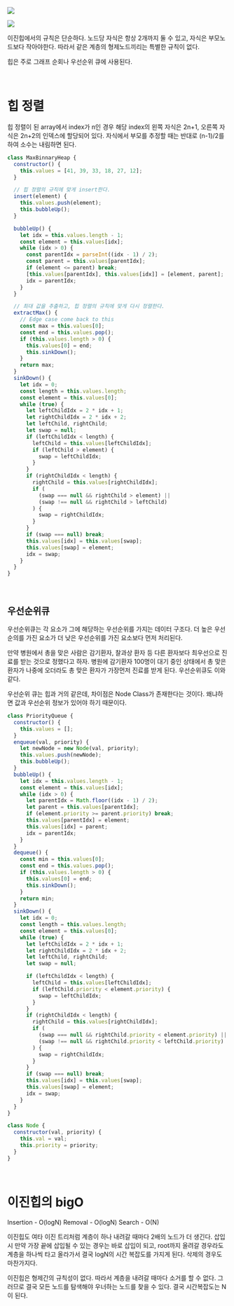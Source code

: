 ![](https://velog.velcdn.com/images/zer0jun/post/dd2f435c-2e36-45ed-bb4b-fc32b76c2dd3/image.png)

![](https://velog.velcdn.com/images/zer0jun/post/005c1dc6-bf67-46e1-89e2-e7761b724f5e/image.png)

이진힙에서의 규칙은 단순하다. 노드당 자식은 항상 2개까지 둘 수 있고, 자식은 부모노드보다 작아야한다. 따라서 같은 계층의 형제노드끼리는 특별한 규칙이 없다.

힙은 주로 그래프 순회나 우선순위 큐에 사용된다.

<br>

# 힙 정렬

힙 정렬이 된 array에서 index가 n인 경우 해당 index의 왼쪽 자식은 2n+1, 오른쪽 자식은 2n+2의 인덱스에 할당되어 있다. 자식에서 부모를 추정할 때는 반대로 (n-1)/2를 하여 소수는 내림하면 된다.

```js
class MaxBinnaryHeap {
  constructor() {
    this.values = [41, 39, 33, 18, 27, 12];
  }

  // 힙 정렬의 규칙에 맞게 insert한다.
  insert(element) {
    this.values.push(element);
    this.bubbleUp();
  }

  bubbleUp() {
    let idx = this.values.length - 1;
    const element = this.values[idx];
    while (idx > 0) {
      const parentIdx = parseInt((idx - 1) / 2);
      const parent = this.values[parentIdx];
      if (element <= parent) break;
      [this.values[parentIdx], this.values[idx]] = [element, parent];
      idx = parentIdx;
    }
  }

  // 최대 값을 추출하고, 힙 정렬의 규칙에 맞게 다시 정렬한다.
  extractMax() {
    // Edge case come back to this
    const max = this.values[0];
    const end = this.values.pop();
    if (this.values.length > 0) {
      this.values[0] = end;
      this.sinkDown();
    }
    return max;
  }
  sinkDown() {
    let idx = 0;
    const length = this.values.length;
    const element = this.values[0];
    while (true) {
      let leftChildIdx = 2 * idx + 1;
      let rightChildIdx = 2 * idx + 2;
      let leftChild, rightChild;
      let swap = null;
      if (leftChildIdx < length) {
        leftChild = this.values[leftChildIdx];
        if (leftChild > element) {
          swap = leftChildIdx;
        }
      }
      if (rightChildIdx < length) {
        rightChild = this.values[rightChildIdx];
        if (
          (swap === null && rightChild > element) ||
          (swap !== null && rightChild > leftChild)
        ) {
          swap = rightChildIdx;
        }
      }
      if (swap === null) break;
      this.values[idx] = this.values[swap];
      this.values[swap] = element;
      idx = swap;
    }
  }
}
```

<br>

## 우선순위큐

우선순위큐는 각 요소가 그에 해당하는 우선순위를 가지는 데이터 구조다.
더 높은 우선순의를 가진 요소가 더 낮은 우선순위를 가진 요소보다 먼저 처리된다.

만약 병원에서 총을 맞은 사람은 감기환자, 찰과상 환자 등 다른 환자보다 최우선으로 진료를 받는 것으로 정했다고 하자. 병원에 감기환자 100명이 대기 중인 상태에서 총 맞은 환자가 나중에 오더라도 총 맞은 환자가 가장먼저 진료를 받게 된다. 우선순위큐도 이와 같다.

우선순위 큐는 힙과 거의 같은데, 차이점은 Node Class가 존재한다는 것이다. 왜냐하면 값과 우선순위 정보가 있어야 하기 때문이다.

```js
class PriorityQueue {
  constructor() {
    this.values = [];
  }
  enqueue(val, priority) {
    let newNode = new Node(val, priority);
    this.values.push(newNode);
    this.bubbleUp();
  }
  bubbleUp() {
    let idx = this.values.length - 1;
    const element = this.values[idx];
    while (idx > 0) {
      let parentIdx = Math.floor((idx - 1) / 2);
      let parent = this.values[parentIdx];
      if (element.priority >= parent.priority) break;
      this.values[parentIdx] = element;
      this.values[idx] = parent;
      idx = parentIdx;
    }
  }
  dequeue() {
    const min = this.values[0];
    const end = this.values.pop();
    if (this.values.length > 0) {
      this.values[0] = end;
      this.sinkDown();
    }
    return min;
  }
  sinkDown() {
    let idx = 0;
    const length = this.values.length;
    const element = this.values[0];
    while (true) {
      let leftChildIdx = 2 * idx + 1;
      let rightChildIdx = 2 * idx + 2;
      let leftChild, rightChild;
      let swap = null;

      if (leftChildIdx < length) {
        leftChild = this.values[leftChildIdx];
        if (leftChild.priority < element.priority) {
          swap = leftChildIdx;
        }
      }
      if (rightChildIdx < length) {
        rightChild = this.values[rightChildIdx];
        if (
          (swap === null && rightChild.priority < element.priority) ||
          (swap !== null && rightChild.priority < leftChild.priority)
        ) {
          swap = rightChildIdx;
        }
      }
      if (swap === null) break;
      this.values[idx] = this.values[swap];
      this.values[swap] = element;
      idx = swap;
    }
  }
}

class Node {
  constructor(val, priority) {
    this.val = val;
    this.priority = priority;
  }
}
```

<br>

# 이진힙의 bigO

Insertion - O(logN)
Removal - O(logN)
Search - O(N)

이진힙도 여타 이진 트리처럼 계층이 하나 내려갈 때마다 2배의 노드가 더 생긴다.
삽입시 만약 가장 끝에 삽입될 수 있는 경우는 바로 삽입이 되고, root까지 올려갈 경우라도 계층을 하나씩 타고 올라가서 결국 logN의 시간 복잡도를 가지게 된다. 삭제의 경우도 마찬가지다.

이진힙은 형제간의 규칙성이 없다. 따라서 계층을 내려갈 때마다 소거를 할 수 없다. 그러므로 결국 모든 노드를 탐색해야 우너하는 노드를 찾을 수 있다. 결국 시간복잡도는 N이 된다.

